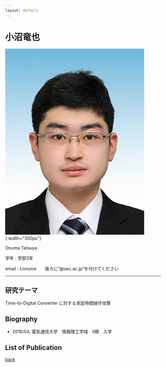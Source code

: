 ```yaml
---
layout: default
---
```


# 小沼竜也

![onuma](./fig/onm.jpg){:width="300px"}

Onuma Tatsuya

学年 : 学部3年

email : t.onuma　　後ろに”@uec.ac.jp”を付けてください

---


## 研究テーマ
Time-to-Digital Converter に対する測定時間操作攻撃

## Biography
- 2016/04, 電気通信大学　情報理工学域　Ⅱ類　入学


## List of Publication

[back](./)
